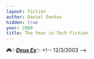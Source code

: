 ```yaml
---
layout: fiction
author: Daniel Dantas
hidden: true
year: 2000
title: The Year in Tech Fiction
---
```


🎮✨[***Deus Ex***](https://en.wikipedia.org/wiki/Deus_Ex_(video_game))✨ <!-- 12/3/2003 -->

